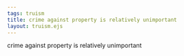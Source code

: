 ```yaml
---
tags: truism
title: crime against property is relatively unimportant
layout: truism.ejs
---
```


crime against property is relatively unimportant